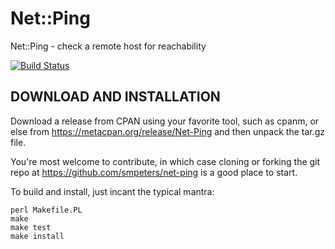 # Net::Ping

Net::Ping - check a remote host for reachability

[![Build Status](https://secure.travis-ci.org/smpeters/net-ping.png)](http://travis-ci.org/smpeters/net-ping)

## DOWNLOAD AND INSTALLATION

Download a release from CPAN using your favorite tool, such as cpanm, or else
from https://metacpan.org/release/Net-Ping and then unpack the tar.gz file.

You're most welcome to contribute, in which case cloning or forking the git
repo at https://github.com/smpeters/net-ping is a good place to start.

To build and install, just incant the typical mantra:

    perl Makefile.PL
    make
    make test
    make install
